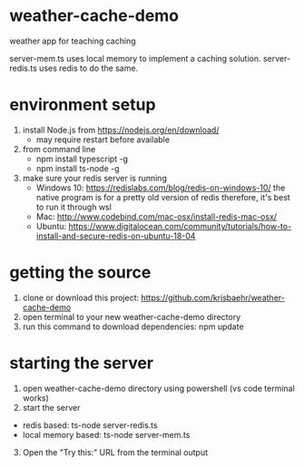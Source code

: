 # weather-cache-demo
weather app for teaching caching

server-mem.ts uses local memory to implement a caching solution.
server-redis.ts uses redis to do the same.

# environment setup
1. install Node.js from https://nodejs.org/en/download/
   - may require restart before available
2. from command line
   - npm install typescript -g
   - npm install ts-node -g
3. make sure your redis server is running
   - Windows 10: https://redislabs.com/blog/redis-on-windows-10/
	    the native program is for a pretty old version of redis
	    therefore, it's best to run it through wsl
   - Mac: http://www.codebind.com/mac-osx/install-redis-mac-osx/
   - Ubuntu: https://www.digitalocean.com/community/tutorials/how-to-install-and-secure-redis-on-ubuntu-18-04

# getting the source
1. clone or download this project: https://github.com/krisbaehr/weather-cache-demo
2. open terminal to your new weather-cache-demo directory
3. run this command to download dependencies: npm update

# starting the server
1. open weather-cache-demo directory using powershell (vs code terminal works)
2. start the server
  - redis based: ts-node server-redis.ts
  - local memory based: ts-node server-mem.ts
3. Open the "Try this:" URL from the terminal output
